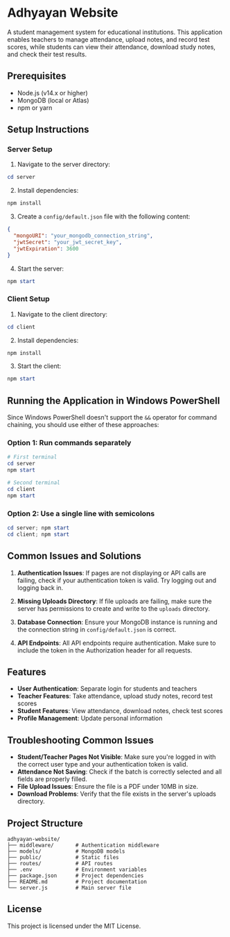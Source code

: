 # Adhyayan Website

A student management system for educational institutions. This application enables teachers to manage attendance, upload notes, and record test scores, while students can view their attendance, download study notes, and check their test results.

## Prerequisites

- Node.js (v14.x or higher)
- MongoDB (local or Atlas)
- npm or yarn

## Setup Instructions

### Server Setup

1. Navigate to the server directory:
```powershell
cd server
```

2. Install dependencies:
```powershell
npm install
```

3. Create a `config/default.json` file with the following content:
```json
{
  "mongoURI": "your_mongodb_connection_string",
  "jwtSecret": "your_jwt_secret_key",
  "jwtExpiration": 3600
}
```

4. Start the server:
```powershell
npm start
```

### Client Setup

1. Navigate to the client directory:
```powershell
cd client
```

2. Install dependencies:
```powershell
npm install
```

3. Start the client:
```powershell
npm start
```

## Running the Application in Windows PowerShell

Since Windows PowerShell doesn't support the `&&` operator for command chaining, you should use either of these approaches:

### Option 1: Run commands separately
```powershell
# First terminal
cd server
npm start

# Second terminal
cd client
npm start
```

### Option 2: Use a single line with semicolons
```powershell
cd server; npm start
cd client; npm start
```

## Common Issues and Solutions

1. **Authentication Issues**: If pages are not displaying or API calls are failing, check if your authentication token is valid. Try logging out and logging back in.

2. **Missing Uploads Directory**: If file uploads are failing, make sure the server has permissions to create and write to the `uploads` directory.

3. **Database Connection**: Ensure your MongoDB instance is running and the connection string in `config/default.json` is correct.

4. **API Endpoints**: All API endpoints require authentication. Make sure to include the token in the Authorization header for all requests.

## Features

- **User Authentication**: Separate login for students and teachers
- **Teacher Features**: Take attendance, upload study notes, record test scores
- **Student Features**: View attendance, download notes, check test scores
- **Profile Management**: Update personal information

## Troubleshooting Common Issues

- **Student/Teacher Pages Not Visible**: Make sure you're logged in with the correct user type and your authentication token is valid.
- **Attendance Not Saving**: Check if the batch is correctly selected and all fields are properly filled.
- **File Upload Issues**: Ensure the file is a PDF under 10MB in size.
- **Download Problems**: Verify that the file exists in the server's uploads directory.

## Project Structure

```
adhyayan-website/
├── middleware/       # Authentication middleware
├── models/           # MongoDB models
├── public/           # Static files
├── routes/           # API routes
├── .env              # Environment variables
├── package.json      # Project dependencies
├── README.md         # Project documentation
└── server.js         # Main server file
```

## License

This project is licensed under the MIT License. 